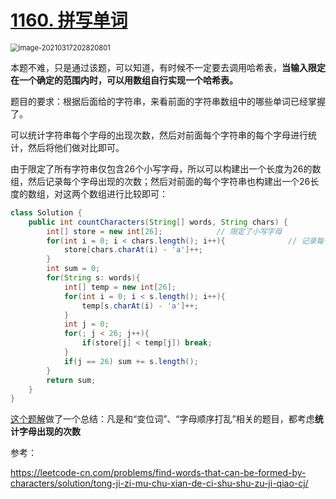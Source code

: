 # [1160. 拼写单词](https://leetcode-cn.com/problems/find-words-that-can-be-formed-by-characters/)

<img src="C:\Users\surface\AppData\Roaming\Typora\typora-user-images\image-20210317202820801.png" alt="image-20210317202820801" style="zoom:80%;" />

本题不难，只是通过该题，可以知道，有时候不一定要去调用哈希表，**当输入限定在一个确定的范围内时，可以用数组自行实现一个哈希表。**

题目的要求：根据后面给的字符串，来看前面的字符串数组中的哪些单词已经掌握了。

可以统计字符串每个字母的出现次数，然后对前面每个字符串的每个字母进行统计，然后将他们做对比即可。

由于限定了所有字符串仅包含26个小写字母，所以可以构建出一个长度为26的数组，然后记录每个字母出现的次数；然后对前面的每个字符串也构建出一个26长度的数组，对这两个数组进行比较即可：

```java
class Solution {
    public int countCharacters(String[] words, String chars) {
        int[] store = new int[26];            // 限定了小写字母
        for(int i = 0; i < chars.length(); i++){              // 记录每个字母的出现次数
            store[chars.charAt(i) - 'a']++;
        }
        int sum = 0;
        for(String s: words){
            int[] temp = new int[26];
            for(int i = 0; i < s.length(); i++){
                temp[s.charAt(i) - 'a']++;
            }
            int j = 0;
            for(; j < 26; j++){
                if(store[j] < temp[j]) break;
            }
            if(j == 26) sum += s.length();
        }
        return sum;
    }
}
```

[这个题解](https://leetcode-cn.com/problems/find-words-that-can-be-formed-by-characters/solution/tong-ji-zi-mu-chu-xian-de-ci-shu-shu-zu-ji-qiao-cj/)做了一个总结：凡是和“变位词”、“字母顺序打乱”相关的题目，都考虑**统计字母出现的次数**

参考：

https://leetcode-cn.com/problems/find-words-that-can-be-formed-by-characters/solution/tong-ji-zi-mu-chu-xian-de-ci-shu-shu-zu-ji-qiao-cj/